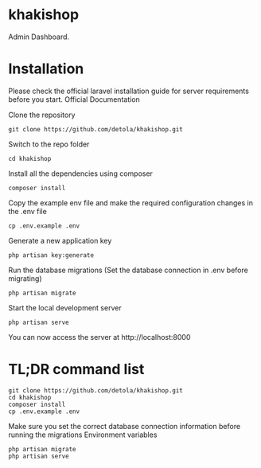 # khakishop
Admin Dashboard.

Installation
============
Please check the official laravel installation guide for server requirements before you start. Official Documentation

Clone the repository

    git clone https://github.com/detola/khakishop.git

Switch to the repo folder

    cd khakishop

Install all the dependencies using composer

    composer install

Copy the example env file and make the required configuration changes in the .env file

    cp .env.example .env

Generate a new application key

    php artisan key:generate
    
Run the database migrations (Set the database connection in .env before migrating)

    php artisan migrate

Start the local development server

    php artisan serve

You can now access the server at http://localhost:8000

TL;DR command list
==================

    git clone https://github.com/detola/khakishop.git
    cd khakishop
    composer install
    cp .env.example .env
    
Make sure you set the correct database connection information before running the migrations Environment variables

    php artisan migrate
    php artisan serve
   
